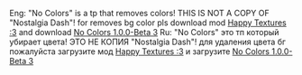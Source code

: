 Eng:
"No Colors" is a tp that removes colors!
THIS IS NOT A COPY OF "Nostalgia Dash"!
for removes bg color pls download mod [Happy Textures :3](https://geode-sdk.org/mods/alphalaneous.happy_textures) and download [No Colors 1.0.0-Beta 3](https://github.com/CMDgds/No-Colors/releases/tag/5)
Ru:
"No Colors" это тп который убирает цвета!
ЭТО НЕ КОПИЯ "Nostalgia Dash"!
для удаления цвета бг пожалуйста загрузите мод [Happy Textures :3](https://geode-sdk.org/mods/alphalaneous.happy_textures) и загрузите [No Colors 1.0.0-Beta 3](https://github.com/CMDgds/No-Colors/releases/tag/5)
